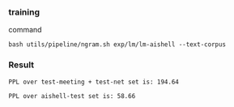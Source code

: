 ### training

command

```
bash utils/pipeline/ngram.sh exp/lm/lm-aishell --text-corpus
```

### Result

```
PPL over test-meeting + test-net set is: 194.64

PPL over aishell-test set is: 58.66
```